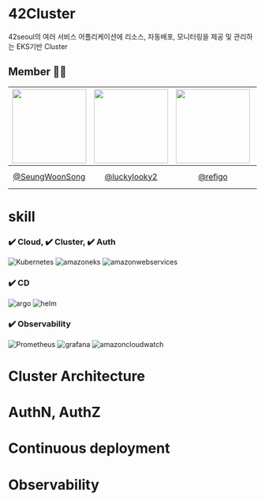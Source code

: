 # 42Cluster 
42seoul의 여러 서비스 어플리케이션에 리소스, 자동배포, 모니터링을 제공 및 관리하는 EKS기반 Cluster


## Member 🧑‍💻
|<img src="https://avatars.githubusercontent.com/u/38645951?v=4" width="150" height="150"/>|<img src="https://avatars.githubusercontent.com/u/85822311?v=4" width="150" height="150"/>|<img src="https://avatars.githubusercontent.com/u/64242999?v=4" width="150" height="150"/>|<img src="https://avatars.githubusercontent.com/u/54902347?v=4" width="150" height="150"/>|<img src="https://avatars.githubusercontent.com/u/47941251?v=4" width="150" height="150"/>|
|:-:|:-:|:-:|:-:|:-:|
|[@SeungWoonSong](https://github.com/SeungWoonSong)|[@luckylooky2](https://github.com/luckylooky2)|[@refigo](https://github.com/refigo)|[@Han-Joon-Hyeok](https://github.com/Han-Joon-Hyeok)|[@seongtaekkim](https://github.com/seongtaekkim)|


# skill
### ✔️ Cloud, ✔️ Cluster, ✔️ Auth
![Kubernetes](https://img.shields.io/badge/kubernetes-%23326ce5.svg?style=for-the-badge&logo=kubernetes&logoColor=white)
![amazoneks](https://img.shields.io/badge/EKS-FF9900?style=for-the-badge&logo=amazoneks&logoColor=white)
![amazonwebservices](https://img.shields.io/badge/AWS-232F3E?style=for-the-badge&logo=amazonwebservices&logoColor=white)

### ✔️ CD
![argo](https://img.shields.io/badge/ARGOCD-EF7B4D?style=for-the-badge&logo=argo&logoColor=white)
![helm](https://img.shields.io/badge/helm-0F1689?style=for-the-badge&logo=helm&logoColor=white)

### ✔️ Observability
![Prometheus](https://img.shields.io/badge/Prometheus-E6522C?style=for-the-badge&logo=Prometheus&logoColor=white)
![grafana](https://img.shields.io/badge/grafana-F46800?style=for-the-badge&logo=grafana&logoColor=white)
![amazoncloudwatch](https://img.shields.io/badge/CLOWDWATCH-FF4F8B?style=for-the-badge&logo=amazoncloudwatch&logoColor=white)


# Cluster Architecture


# AuthN, AuthZ


# Continuous deployment


# Observability
